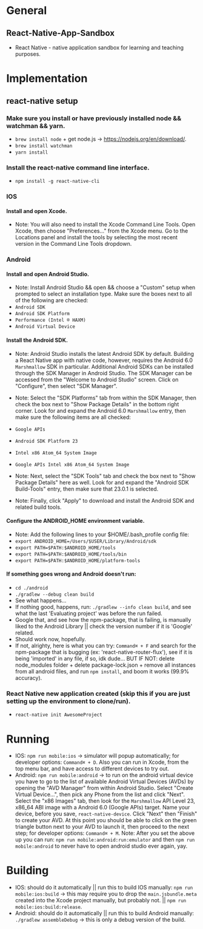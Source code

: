 # General
## React-Native-App-Sandbox
- React Native - native application sandbox for learning and teaching purposes.

# Implementation
## react-native setup
### Make sure you install or have previously installed node && watchman && yarn.
- `brew install node` + get node.js -> https://nodejs.org/en/download/.
- `brew install watchman`
- `yarn install`

### Install the react-native command line interface.
- `npm install -g react-native-cli`

### IOS
#### Install and open Xcode.
- Note: You will also need to install the Xcode Command Line Tools. Open Xcode, then choose "Preferences..." from the Xcode menu. Go to the Locations panel and install the tools by selecting the most recent version in the Command Line Tools dropdown.

### Android
#### Install and open Android Studio.
- Note: Install Android Studio && open && choose a "Custom" setup when prompted to select an installation type. Make sure the boxes next to all of the following are checked:
- `Android SDK`
- `Android SDK Platform`
- `Performance (Intel ® HAXM)`
- `Android Virtual Device`

#### Install the Android SDK.
- Note: Android Studio installs the latest Android SDK by default. Building a React Native app with native code, however, requires the Android 6.0 `Marshmallow` SDK in particular. Additional Android SDKs can be installed through the SDK Manager in Android Studio. The SDK Manager can be accessed from the "Welcome to Android Studio" screen. Click on "Configure", then select "SDK Manager".

- Note: Select the "SDK Platforms" tab from within the SDK Manager, then check the box next to "Show Package Details" in the bottom right corner. Look for and expand the Android 6.0 `Marshmallow` entry, then make sure the following items are all checked:
- `Google APIs`
- `Android SDK Platform 23`
- `Intel x86 Atom_64 System Image`
- `Google APIs Intel x86 Atom_64 System Image`

- Note: Next, select the "SDK Tools" tab and check the box next to "Show Package Details" here as well. Look for and expand the "Android SDK Build-Tools" entry, then make sure that 23.0.1 is selected.

- Note: Finally, click "Apply" to download and install the Android SDK and related build tools.

#### Configure the ANDROID_HOME environment variable.
- Note: Add the following lines to your $HOME/.bash_profile config file:
- `export ANDROID_HOME=/Users/$USER/Library/Android/sdk`
- `export PATH=$PATH:$ANDROID_HOME/tools`
- `export PATH=$PATH:$ANDROID_HOME/tools/bin`
- `export PATH=$PATH:$ANDROID_HOME/platform-tools`

#### If something goes wrong and Android doesn't run:
- `cd ./android`
- `./gradlew --debug clean build`
- See what happens...
- If nothing good, happens, run: `./gradlew --info clean build`, and see what the last 'Evaluating project' was before the run failed.
- Google that, and see how the npm-package, that is failing, is manually liked to the Android Library || check the version number if it is 'Google' related.
- Should work now, hopefully.
- If not, alrighty, here is what you can try: `Command⌘ + F` and search for the npm-package that is bugging (ex: 'react-native-router-flux'), see if it is being 'imported' in any file, if so, idk dude... BUT IF NOT: delete node_modules folder + delete package-lock.json + remove all instances from all android files, and run `npm install`, and boom it works (99.9% accuracy).

### React Native new application created (skip this if you are just setting up the environment to clone/run).
- `react-native init AwesomeProject`

# Running
- IOS: `npm run mobile:ios` -> simulator will popup automatically; for developer options: `Command⌘ + D`. Also you can run in Xcode, from the top menu bar, and have access to different devices to try out.
- Android: `npm run mobile:android` -> to run on the android virtual device you have to go to the list of available Android Virtual Devices (AVDs) by opening the "AVD Manager" from within Android Studio. Select "Create Virtual Device...", then pick any Phone from the list and click "Next". Select the "x86 Images" tab, then look for the `Marshmallow` API Level 23, x86_64 ABI image with a Android 6.0 (Google APIs) target. Name your device, before you save, `react-native-device`. Click "Next" then "Finish" to create your AVD. At this point you should be able to click on the green triangle button next to your AVD to launch it, then proceed to the next step; for developer options: `Command⌘ + M`. Note: After you set the above up you can run: `npm run mobile:android:run:emulator` and then `npm run mobile:android` to never have to open android studio ever again, yay.

# Building
- IOS: should do it automatically || run this to build IOS manually: `npm run mobile:ios:build` -> this may require you to drop the `main.jsbundle.meta` created into the Xcode project manually, but probably not. || `npm run mobile:ios:build:release`.
- Android: should do it automatically || run this to build Android manually: `./gradlew assembleDebug` -> this is only a debug version of the build.
